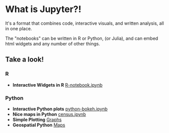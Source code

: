 # What is Jupyter?!

It's a format that combines code, interactive visuals, and written analysis, all in one place.

The "notebooks" can be written in R or Python, (or Julia), and can embed html widgets and any number of other things.

## Take a look!

### R

- **Interactive Widgets in R** [R-notebook.ipynb](r-notebook/R-notebook.ipynb)

### Python

- **Interactive Python plots** [python-bokeh.ipynb](python-bokeh.ipynb)
- **Nice maps in Python** [census.ipynb](census.ipynb)
- **Simple Plotting** [Graphs](python_for_geosciences/05.1-Graphs.ipynb)
- **Geospatial Python** [Maps](python_for_geosciences/05.2-Maps.ipynb)
